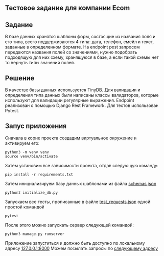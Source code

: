 ## Тестовое задание для компании Ecom

## Задание
В базе данных хранятся шаблоны форм, состоящие из названия поля и его типа, всего поддерживаются 4 типа: дата, телефон, емейл и текст, заданные в определенном формате. На endpoint post запросом передаются названия полей со значениями, нужно подобрать подходящую для них схему, хранящуюся в базе, а если такой схемы нет то вернуть типы значений полей.

## Решение
В качестве базы данных используется TinyDB. Для валидации и определения типа данных были написаны классы валидаторов, которые используют для валидации регулярные выражения. Endpoint реализован с помощью Django Rest Framework. Для тестов использован Pytest.

## Запус приложения
Сначала в корне проекта создадим виртуальное окружение и активируем его:
```
python3 -m venv venv
source venv/bin/activate
```
Затем установим все зависимости проекта, отдав следующую команду:
```
pip install -r requirements.txt
```
Затем инициализируем базу данных шаблонами из файла [schemas.json](schemas.json)
```
python3 initialize_db.py
```
Запускаем все тесты, прописанные в файле [test_requests.json](test_requests.json) одной простой командой
```
pytest
```
После этого можно запускать сервер следующей командой:
```
python3 manage.py runserver
```
Приложение запуститься и должно быть доступно по локальному адресу [127.0.0.1:8000](http://127.0.0.1:8000)
Можем посылать запросы по [следующему адресу](http://127.0.0.1:8000/get_form/)

